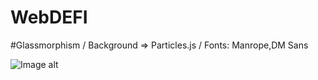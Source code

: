 # WebDEFI
#Glassmorphism / Background => Particles.js / Fonts: Manrope,DM Sans
 
 
 
![Image alt](https://github.com/yeezysmem/WebDEFI/blob/main/WebDefi.jpg)
